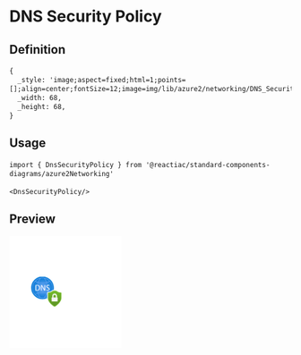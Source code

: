 # DNS Security Policy

## Definition

```
{
  _style: 'image;aspect=fixed;html=1;points=[];align=center;fontSize=12;image=img/lib/azure2/networking/DNS_Security_Policy.svg;strokeColor=none;',
  _width: 68,
  _height: 68,
}
```

## Usage

```
import { DnsSecurityPolicy } from '@reactiac/standard-components-diagrams/azure2Networking'

<DnsSecurityPolicy/>
```

## Preview

<img src="./dns-security-policy.png" width="200"/>
